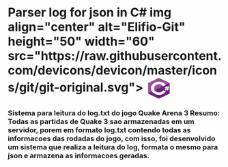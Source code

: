 <h1> Parser log for json in C# 
 img align="center" alt="Elifio-Git" height="50" width="60" src="https://raw.githubusercontent.com/devicons/devicon/master/icons/git/git-original.svg">
 <img align="center" alt="Elifio-Csharp" height="50" width="60" src="https://raw.githubusercontent.com/devicons/devicon/master/icons/csharp/csharp-original.svg">
</h1>
<h3> Sistema para leitura do log.txt do jogo Quake Arena 3
 Resumo: Todas as partidas de Quake 3 sao armazenadas em um servidor, porem em formato log.txt contendo todas as informacoes das rodadas do jogo,
 com isso, foi desenvolvido um sistema que realiza a leitura do log, formata o mesmo para json e armazena as informacoes geradas. </h3>
